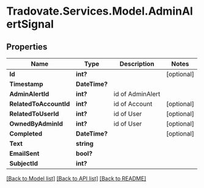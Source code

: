 # Tradovate.Services.Model.AdminAlertSignal
## Properties

Name | Type | Description | Notes
------------ | ------------- | ------------- | -------------
**Id** | **int?** |  | [optional] 
**Timestamp** | **DateTime?** |  | 
**AdminAlertId** | **int?** | id of AdminAlert | 
**RelatedToAccountId** | **int?** | id of Account | [optional] 
**RelatedToUserId** | **int?** | id of User | [optional] 
**OwnedByAdminId** | **int?** | id of User | [optional] 
**Completed** | **DateTime?** |  | [optional] 
**Text** | **string** |  | 
**EmailSent** | **bool?** |  | 
**SubjectId** | **int?** |  | 

[[Back to Model list]](../README.md#documentation-for-models) [[Back to API list]](../README.md#documentation-for-api-endpoints) [[Back to README]](../README.md)

